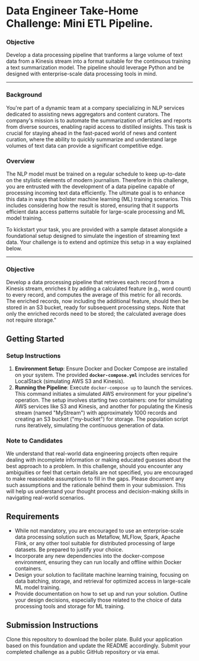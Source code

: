 # Data Engineer Take-Home Challenge: Mini ETL Pipeline.

### Objective

Develop a data processing pipeline that tranforms a large volume of text data from a Kinesis stream into a format suitable for the continuous training a text summarization model. The pipeline should leverage Python and be designed with enterprise-scale data processing tools in mind.

---

### Background

You're part of a dynamic team at a company specializing in NLP services dedicated to assisting news aggregators and content curators. The company's mission is to automate the summarization of articles and reports from diverse sources, enabling rapid access to distilled insights. This task is crucial for staying ahead in the fast-paced world of news and content curation, where the ability to quickly summarize and understand large volumes of text data can provide a significant competitive edge. 


### Overview

The NLP model must be trained on a regular schedule to keep up-to-date on the stylistic elements of modern journalism. Therefore in this challenge, you are entrusted with the development of a data pipeline capable of processing incoming text data efficiently. The ultimate goal is to enhance this data in ways that bolster machine learning (ML) training scenarios. This includes considering how the result is stored, ensuring that it supports efficient data access patterns suitable for large-scale processing and ML model training.

To kickstart your task, you are provided with a sample dataset alongside a foundational setup designed to simulate the ingestion of streaming text data. Your challenge is to extend and optimize this setup in a way explained below.

---

### Objective

Develop a data processing pipeline that retrieves each record from a Kinesis stream, enriches it by adding a calculated feature (e.g., word count) to every record, and computes the average of this metric for all records. The enriched records, now including the additional feature, should then be stored in an S3 bucket, ready for subsequent processing steps. Note that only the enriched records need to be stored; the calculated average does not require storage."


## **Getting Started**

### **Setup Instructions**

1. **Environment Setup**: Ensure Docker and Docker Compose are installed on your system. The provided **`docker-compose.yml`** includes services for LocalStack (simulating AWS S3 and Kinesis).
2. **Running the Pipeline**: Execute ```docker-compose up``` to launch the services. This command initiates a simulated AWS environment for your pipeline's operation. The setup involves starting two containers: one for simulating AWS services like S3 and Kinesis, and another for populating the Kinesis stream (named "MyStream") with approximately 1000 records and creating an S3 bucket ("my-bucket") for storage. The population script runs iteratively, simulating the continuous generation of data. 

### **Note to Candidates**
We understand that real-world data engineering projects often require dealing with incomplete information or making educated guesses about the best approach to a problem. In this challenge, should you encounter any ambiguities or feel that certain details are not specified, you are encouraged to make reasonable assumptions to fill in the gaps. Please document any such assumptions and the rationale behind them in your submission. This will help us understand your thought process and decision-making skills in navigating real-world scenarios.

## **Requirements**

- While not mandatory, you are encouraged to use an enterprise-scale data processing solution such as Metaflow, MLFlow, Spark, Apache Flink, or any other tool suitable for distributed processing of large datasets. Be prepared to justify your choice.
- Incorporate any new dependencies into the docker-compose environment, ensuring they can run locally and offline within Docker containers.
- Design your solution to facilitate machine learning training, focusing on data batching, storage, and retrieval for optimized access in large-scale ML model training.
- Provide documentation on how to set up and run your solution. Outline your design decisions, especially those related to the choice of data processing tools and storage for ML training.

## Submission Instructions

Clone this repository to download the boiler plate. Build your application based on this foundation and update the README accordingly. Submit your completed challenge as a public GitHub repository or via emai.
